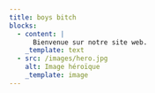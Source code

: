 ```yaml
---
title: boys bitch
blocks:
  - content: |
      Bienvenue sur notre site web.
    _template: text
  - src: /images/hero.jpg
    alt: Image héroïque
    _template: image
---
```


